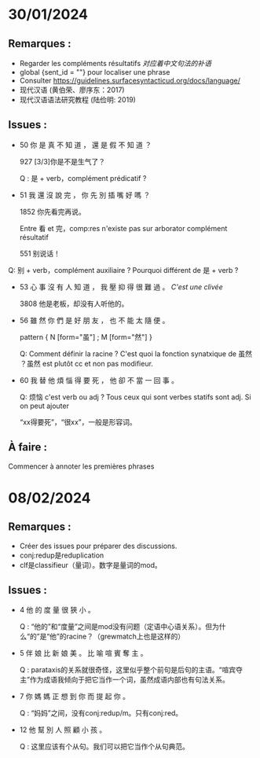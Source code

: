 # 30/01/2024

## Remarques : 
- Regarder les compléments résultatifs *对应着中文句法的补语*
- global {sent_id = ""} pour localiser une phrase
- Consulter https://guidelines.surfacesyntacticud.org/docs/language/
- 现代汉语 (黄伯荣、廖序东：2017)
- 现代汉语语法研究教程 (陆俭明: 2019)

## Issues :

- 50 你 是 真 不 知 道 ， 還 是 假 不 知 道 ？

  927 [3/3]你是不是生气了？

  Q : 是 + verb，complément prédicatif ?

- 51 我 還 沒 說 完 ， 你 先 別 插 嘴 好 嗎 ？ 

  1852 你先看完再说。

  Entre 看 et 完，comp:res n'existe pas sur arborator complément résultatif

  551 别说话！

Q: 别 + verb，complément auxiliaire ? Pourquoi différent de 是 + verb ?

- 53 心 事 沒 有 人 知 道 ， 我 壓 抑 得 很 難 過 。  *C'est une clivée*

  3808 他是老板，却没有人听他的。

- 56 雖 然 你 們 是 好 朋 友 ， 也 不 能 太 隨 便 。 

  pattern { N [form="虽"] ; M [form="然"] }

  Q: Comment définir la racine ? C'est quoi la fonction synatxique de 虽然 ？虽然 est plutôt cc et non pas modifieur.

- 60 我 替 他 煩 惱 得 要 死 ， 他 卻 不 當 一 回 事 。 

  Q: 烦恼 c'est verb ou adj ?  Tous ceux qui sont verbes statifs sont adj. Si on peut ajouter

  “xx得要死”，“很xx”，一般是形容词。

## À faire :
Commencer à annoter les premières phrases

# 08/02/2024

## Remarques : 
- Créer des issues pour préparer des discussions.
- conj:redup是reduplication
- clf是classifieur（量词）。数字是量词的mod。

## Issues :
- 4 他 的 度 量 很 狹 小 。

  Q : “他的”和“度量”之间是mod没有问题（定语中心语关系）。但为什么“的”是“他”的racine？（grewmatch上也是这样的）

- 5 伴 娘 比 新 娘 美 。 比 喻 喧 賓 奪 主 。

  Q : parataxis的关系就很奇怪，这里似乎整个前句是后句的主语。“喧宾夺主”作为成语我倾向于把它当作一个词，虽然成语内部也有句法关系。

- 7 你 媽 媽 正 想 到 你 而 提 起 你 。

  Q : “妈妈”之间，没有conj:redup/m。只有conj:red。

- 12 他 幫 別 人 照 顧 小 孩 。

  Q : 这里应该有个从句。我们可以把它当作个从句典范。

